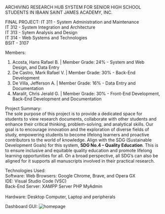 ARCHIVING RESEARCH HUB SYSTEM FOR SENIOR HIGH SCHOOL STUDENTS IN IBAAN SAINT JAMES ACADEMY, INC.

FINAL PROJECT:
IT 311 - System Administration and Maintenance <br>
IT 312 - System Integration and Architecture <br>
IT 313 - Sytem Analysis and Design <br>
IT 314 - Web Systems and Technologies <br>
BSIT - 3107

Members:
1. Acosta, Hans Rafael B. | Member Grade: 24% - System and Web Design, and Data Entry <br>
2. De Castro, Mark Rafael V. | Member Grade: 30% - Back-End Development <br>
3. De Villa, Jefferson A. | Member Grade: 16% - Data Entry and Documentation <br>
4. Maralit, Chris Jerald G. | Member Grade: 30% - Front-End Development, Back-End Development and Documentation <br>

Project Summary: <br>
    The sole purpose of this project is to provide a dedicated space for students to view research documents, collaborate with other students and enhance their critical thinking, problem-solving, and analytical skills. Our goal is to encourage innovation and the exploration of diverse fields of study, empowering students to become lifelong learners and proactive contributors to the world of knowledge. Align with the SDG (Sustainable Development Goals) for this system, **SDG No.4 – Quality Education**. This is to ensure inclusive and equitable quality education and promote lifelong learning opportunities for all. On a broad perspective, all SDG’s can also be aligned for it supports all manuscripts involved in their practical research.

Technologies Used: <br>
Software: Web Browsers: Google Chrome, Brave, and Opera GX <br> 
IDE: Visual Studio Code (VSC) <br>
Back-End Server: XAMPP Server PHP MyAdmin <br><br>
Hardware: Desktop Computer, Laptop and peripherals


Dashboard GUI:
![homepage](images/main-dashboard.png)
